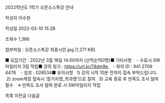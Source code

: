 2022학년도 1학기 오픈소스특강 안내



작성자
이수현


작성일
2022-03-10 15:28


조회수
1,366


첨부파일 : 오픈소스특강 최종시안.jpg [1,271 KB]


﻿﻿﻿﻿﻿﻿﻿﻿■ 모집기간 : 2022년 3월 18일 14:00까지 (선착순150명)■ 기타사항    - 수료시 SW마일리지 3점 적립■ 강의 링크 : https://url.kr/74dm9e    - 회의 ID : 941 2709 4478    - 암호 : 028534■ 유의사항   1) 강의 시작 10분 전까지 접속 부탁드립니다.   2) zoom계정 접속시 ‘참가자명\_학과명’으로 참여   3) 교육 종료 후 만족도 조사 참여 필수    ※ 만족도 조사 참여 완료 시 SW마일리지 적립





목록
이전글
다음글




